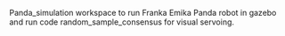 Panda_simulation workspace to run Franka Emika Panda robot in gazebo and run code random_sample_consensus for visual servoing.
